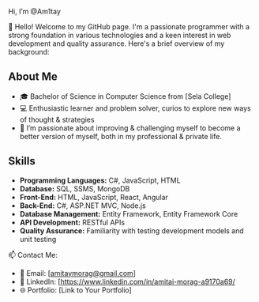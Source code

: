 
 Hi, I’m @Am1tay

👋 Hello! Welcome to my GitHub page. I'm a passionate programmer with a strong foundation in various technologies and a keen interest in web development and quality assurance. Here's a brief overview of my background:

## About Me

- 🎓 Bachelor of Science in Computer Science from [Sela College]
- 💻 Enthusiastic learner and problem solver, curios to explore new ways of thought & strategies 
- 👀 I’m passionate about improving & challenging myself to become a better version of myself, both in my professional & private life.

## Skills

- **Programming Languages:** C#, JavaScript, HTML
- **Database:** SQL, SSMS, MongoDB
- **Front-End:** HTML, JavaScript, React, Angular
- **Back-End:** C#, ASP.NET MVC, Node.js
- **Database Management:** Entity Framework, Entity Framework Core
- **API Development:** RESTful APIs
- **Quality Assurance:** Familiarity with testing development models and unit testing

📫 Contact Me:

- 📧 Email: [amitaymorag@gmail.com]
- 💼 LinkedIn: [https://www.linkedin.com/in/amitai-morag-a9170a69/
- 🌐 Portfolio: [Link to Your Portfolio]

<!---
Am1tay/Am1tay is a ✨ special ✨ repository because its `README.md` (this file) appears on your GitHub profile.
You can click the Preview link to take a look at your changes.
--->
